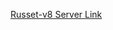 [Russet-v8 Server Link](https://russet-v8.wccnet.edu/~mdthabata/Assignments/assignment10/index.php)
